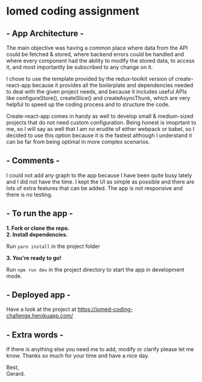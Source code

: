 # Iomed coding assignment

## - App Architecture - ##

The main objective was having a common place where data from the API could be fetched & stored, where backend errors could be handled and where every component had the ability to modify the stored data, to access it, and most importantly be subscribed to any change on it.

I chose to use the template provided by the redux-toolkit version of create-react-app because it provides all the boilerplate and dependencies needed to deal with the given project needs, and because it includes useful APIs like configureStore(), createSlice() and createAsyncThunk, which are very helpful to speed up the coding process and to structure the code.

Create-react-app comes in handy as well to develop small & medium-sized projects that do not need custom configuration. Being honest is imoprtant to me, so I will say as well that I am no erudite of either webpack or babel, so I decided to use this option because it is the fastest although I understand it can be far from being optimal in more complex scenarios.

## - Comments - ##

I could not add any graph to the app because I have been quite busy lately and I did not have the time.
I kept the UI as simple as possible and there are lots of extra features that can be added. 
The app is not responsive and there is no testing.

## - To run the app -
 
**1. Fork or clone the repo.**<br/>
**2. Install dependencies.**

  Run ```yarn install``` in the project folder
  
**3. You're ready to go!**

  Run ```npm run dev``` in the project directory to start the app in development mode.<br />
  
## - Deployed app -

Have a look at the project at https://iomed-coding-challenge.herokuapp.com/

## - Extra words -

If there is anything else you need me to add, modify or clarify please let me know.
Thanks so much for your time and have a nice day.

Best, <br/>
Gerard.
